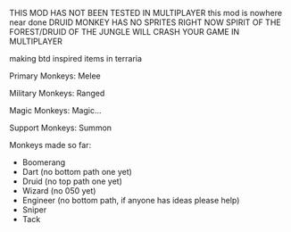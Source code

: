 THIS MOD HAS NOT BEEN TESTED IN MULTIPLAYER
this mod is nowhere near done
DRUID MONKEY HAS NO SPRITES RIGHT NOW
SPIRIT OF THE FOREST/DRUID OF THE JUNGLE WILL CRASH YOUR GAME IN MULTIPLAYER

making btd inspired items in terraria

Primary Monkeys: Melee

Military Monkeys: Ranged

Magic Monkeys: Magic...

Support Monkeys: Summon

Monkeys made so far:
- Boomerang 
- Dart (no bottom path one yet)
- Druid (no top path one yet)
- Wizard (no 050 yet)
- Engineer (no bottom path, if anyone has ideas please help)
- Sniper 
- Tack
